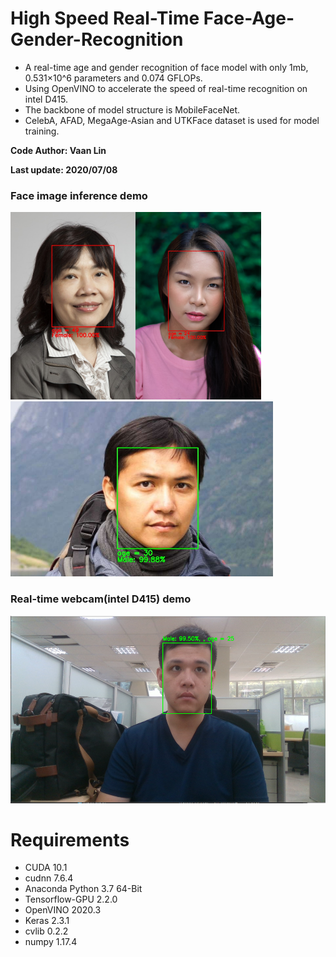 # High Speed Real-Time Face-Age-Gender-Recognition
+ A real-time age and gender recognition of face model with only 1mb, 0.531×10^6 parameters and 0.074 GFLOPs.
+ Using OpenVINO to accelerate the speed of real-time recognition on intel D415.
+ The backbone of model structure is MobileFaceNet.
+ CelebA, AFAD, MegaAge-Asian and UTKFace dataset is used for model training.

**Code Author: Vaan Lin**

**Last update: 2020/07/08**
### Face image inference demo

​<img src="Demo/Image/Results/1.jpg" height="300"/>
​<img src="Demo/Image/Results/3.jpg" height="300"/>
​<img src="Demo/Image/Results/2.jpg" height="280"/>

### Real-time webcam(intel D415) demo
​<img src="Demo/RealTime/realtime_test.PNG" height="300"/>


# Requirements
+ CUDA            10.1
+ cudnn           7.6.4
+ Anaconda        Python 3.7 64-Bit 
+ Tensorflow-GPU  2.2.0
+ OpenVINO        2020.3
+ Keras           2.3.1
+ cvlib           0.2.2
+ numpy           1.17.4
